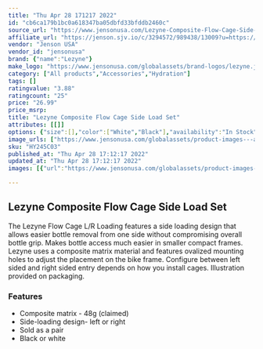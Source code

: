 ```yaml
---
title: "Thu Apr 28 171217 2022"
id: "cb6ca179b1bc0a618347ba05dbfd33bfddb2460c"
source_url: "https://www.jensonusa.com/Lezyne-Composite-Flow-Cage-Side-Load-Set"
affiliate_url: "https://jenson.sjv.io/c/3294572/989438/13009?u=https://www.jensonusa.com/Lezyne-Composite-Flow-Cage-Side-Load-Set"
vendor: "Jenson USA"
vendor_id: "jensonusa"
brand: {"name":"Lezyne"}
make_logo: "https://www.jensonusa.com/globalassets/brand-logos/lezyne.jpg"
category: ["All products","Accessories","Hydration"]
tags: []
ratingvalue: "3.88"
ratingcount: "25"
price: "26.99"
price_msrp: 
title: "Lezyne Composite Flow Cage Side Load Set"
attributes: [[]]
options: {"size":[],"color":["White","Black"],"availability":"In Stock"}
image_urls: ["https://www.jensonusa.com/globalassets/product-images---all-assets/lezyne/hy245c03-white.jpg"]
sku: "HY245C03"
published_at: "Thu Apr 28 17:12:17 2022"
updated_at: "Thu Apr 28 17:12:17 2022"
images: [{"url":"https://www.jensonusa.com/globalassets/product-images---all-assets/lezyne/hy245c03-white.jpg","path":"full/83b097b0b16c54c2cc16cc5ded2ead049b84aa08.jpg","checksum":"11c5a3a4e64191ba3cf5b4276c9025e3","status":"downloaded"}]

---
```

## Lezyne Composite Flow Cage Side Load Set

The Lezyne Flow Cage L/R Loading features a side loading design that allows
easier bottle removal from one side without compromising overall bottle grip.
Makes bottle access much easier in smaller compact frames. Lezyne uses a
composite matrix material and features ovalized mounting holes to adjust the
placement on the bike frame. Configure between left sided and right sided
entry depends on how you install cages. Illustration provided on packaging.

### Features

  * Composite matrix - 48g (claimed)
  * Side-loading design- left or right
  * Sold as a pair
  * Black or white


